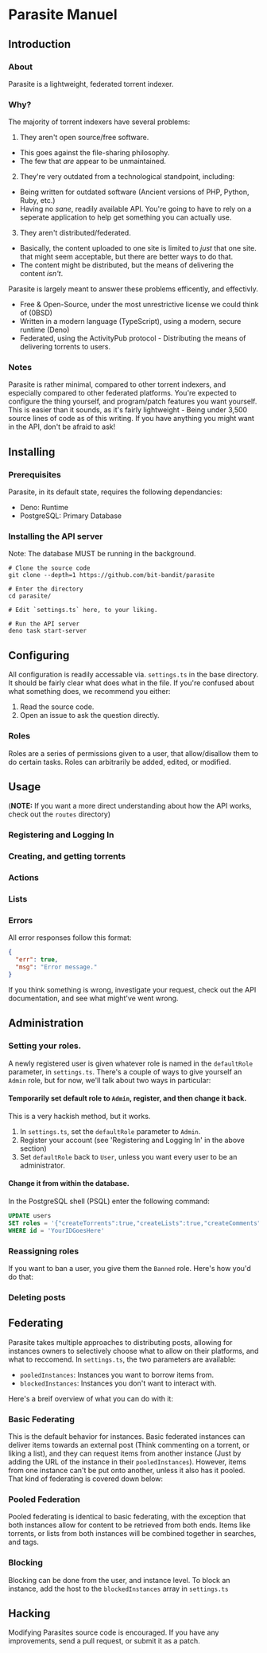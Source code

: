 # Parasite Manuel

## Introduction

### About

Parasite is a lightweight, federated torrent indexer.

### Why?

The majority of torrent indexers have several problems:

1. They aren't open source/free software.

- This goes against the file-sharing philosophy.
- The few that _are_ appear to be unmaintained.

2. They're very outdated from a technological standpoint, including:

- Being written for outdated software (Ancient versions of PHP, Python, Ruby,
  etc.)
- Having no _sane_, readily available API. You're going to have to rely on a
  seperate application to help get something you can actually use.

3. They aren't distributed/federated.

- Basically, the content uploaded to one site is limited to _just_ that one
  site. that might seem acceptable, but there are better ways to do that.
- The content might be distributed, but the means of delivering the content
  _isn't_.

Parasite is largely meant to answer these problems efficently, and effectivly.

- Free & Open-Source, under the most unrestrictive license we could think of
  (0BSD)
- Written in a modern language (TypeScript), using a modern, secure runtime
  (Deno)
- Federated, using the ActivityPub protocol - Distributing the means of
  delivering torrents to users.

### Notes

Parasite is rather minimal, compared to other torrent indexers, and especially
compared to other federated platforms. You're expected to configure the thing
yourself, and program/patch features you want yourself. This is easier than it
sounds, as it's fairly lightweight - Being under 3,500 source lines of code as
of this writing. If you have anything you might want in the API, don't be afraid
to ask!

## Installing

### Prerequisites

Parasite, in its default state, requires the following dependancies:

- Deno: Runtime
- PostgreSQL: Primary Database

### Installing the API server

Note: The database MUST be running in the background.

```
# Clone the source code
git clone --depth=1 https://github.com/bit-bandit/parasite

# Enter the directory
cd parasite/

# Edit `settings.ts` here, to your liking.

# Run the API server
deno task start-server
```

## Configuring

All configuration is readily accessable via. `settings.ts` in the base
directory. It should be fairly clear what does what in the file. If you're
confused about what something does, we recommend you either:

1. Read the source code.
2. Open an issue to ask the question directly.

### Roles

Roles are a series of permissions given to a user, that allow/disallow them to
do certain tasks. Roles can arbitrarily be added, edited, or modified.

## Usage

(**NOTE:** If you want a more direct understanding about how the API works,
check out the `routes` directory)

### Registering and Logging In

### Creating, and getting torrents

### Actions

### Lists

### Errors

All error responses follow this format:

```json
{
  "err": true,
  "msg": "Error message."
}
```

If you think something is wrong, investigate your request, check out the API
documentation, and see what might've went wrong.

## Administration

### Setting your roles.

A newly registered user is given whatever role is named in the `defaultRole`
parameter, in `settings.ts`. There's a couple of ways to give yourself an
`Admin` role, but for now, we'll talk about two ways in particular:

#### Temporarily set default role to `Admin`, register, and then change it back.

This is a very hackish method, but it works.

1. In `settings.ts`, set the `defaultRole` parameter to `Admin`.
2. Register your account (see 'Registering and Logging In' in the above section)
3. Set `defaultRole` back to `User`, unless you want every user to be an
   administrator.

#### Change it from within the database.

In the PostgreSQL shell (PSQL) enter the following command:

```sql
UPDATE users
SET roles = '{"createTorrents":true,"createLists":true,"createComments":true,"deleteOwnTorrents":true,"deleteOthersTorrents":true,"deleteOwnComments":true,"deleteOthersComments":true,"deleteOwnLists":true,"deleteOthersLists":true,"editUploads":true,"flag":true,"login":false,"vote":true}'
WHERE id = 'YourIDGoesHere'
```

### Reassigning roles

If you want to ban a user, you give them the `Banned` role. Here's how you'd do
that:

### Deleting posts

## Federating

Parasite takes multiple approaches to distributing posts, allowing for instances
owners to selectively choose what to allow on their platforms, and what to
reccomend. In `settings.ts`, the two parameters are available:

- `pooledInstances`: Instances you want to borrow items from.
- `blockedInstances`: Instances you don't want to interact with.

Here's a breif overview of what you can do with it:

### Basic Federating

This is the default behavior for instances. Basic federated instances can
deliver items towards an external post (Think commenting on a torrent, or liking
a list), and they can request items from another instance (Just by adding the
URL of the instance in their `pooledInstances`). However, items from one
instance can't be put onto another, unless it also has it pooled. That kind of
federating is covered down below:

### Pooled Federation

Pooled federating is identical to basic federating, with the exception that both
instances allow for content to be retrieved from both ends. Items like torrents,
or lists from both instances will be combined together in searches, and tags.

### Blocking

Blocking can be done from the user, and instance level. To block an instance,
add the host to the `blockedInstances` array in `settings.ts`

## Hacking

Modifying Parasites source code is encouraged. If you have any improvements,
send a pull request, or submit it as a patch.

